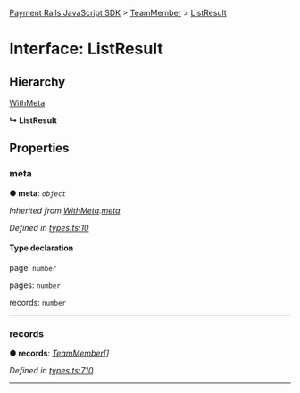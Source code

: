 [Payment Rails JavaScript SDK](../README.md) > [TeamMember](../modules/teammember.md) > [ListResult](../interfaces/teammember.listresult.md)



# Interface: ListResult

## Hierarchy


 [WithMeta](serializer.withmeta.md)

**↳ ListResult**








## Properties
<a id="meta"></a>

###  meta

**●  meta**:  *`object`* 

*Inherited from [WithMeta](serializer.withmeta.md).[meta](serializer.withmeta.md#meta)*

*Defined in [types.ts:10](https://github.com/PaymentRails/javascript-sdk/blob/d7f3cdf/lib/types.ts#L10)*


#### Type declaration




 page: `number`






 pages: `number`






 records: `number`







___

<a id="records-1"></a>

###  records

**●  records**:  *[TeamMember](teammember.teammember-1.md)[]* 

*Defined in [types.ts:710](https://github.com/PaymentRails/javascript-sdk/blob/d7f3cdf/lib/types.ts#L710)*





___


